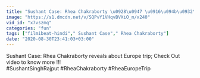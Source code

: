 ```yaml
---
title: "Sushant Case: Rhea Chakraborty \u0928\u0947 \u0916\u094b\u0932\u0947 Europe \u091f\u094d\u0930\u093f\u092a \u0930\u093e\u095b, \u0938\u0941\u0936\u093e\u0902\u0924 \u0932\u0947\u0924\u0947 \u0925\u0947 \u0926\u0935\u093e\u0908 FilmiBeat"
image: "https://s1.dmcdn.net/v/SQPvY1VHqvBVXiO_m/x240"
vid_id: "x7vszmq"
categories: "fun"
tags: ["filmibeat-hindi"," Sushant Case"," Rhea Chakraborty"]
date: "2020-08-30T23:41:03+03:00"
---
```

Sushant Case: Rhea Chakraborty reveals about Europe trip; Check Out video to know more !!!   <br>#SushantSinghRajput #RheaChakraborty #RheaEuropeTrip
